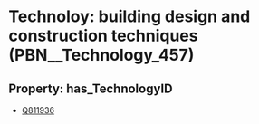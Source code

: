 # Technoloy: __building design and construction techniques__ (PBN__Technology_457)

## Property: has_TechnologyID

* [Q811936](Q811936)

